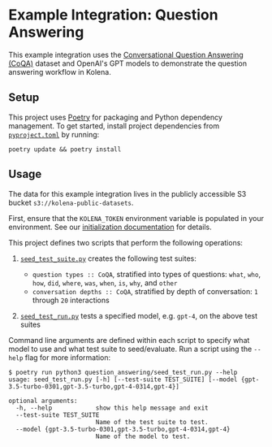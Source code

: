 # Example Integration: Question Answering

This example integration uses the [Conversational Question Answering (CoQA)](https://stanfordnlp.github.io/coqa/) dataset and OpenAI's GPT models to demonstrate the question answering workflow in Kolena.

## Setup

This project uses [Poetry](https://python-poetry.org/) for packaging and Python dependency management. To get started,
install project dependencies from [`pyproject.toml`](./pyproject.toml) by running:

```shell
poetry update && poetry install
```

## Usage

The data for this example integration lives in the publicly accessible S3 bucket `s3://kolena-public-datasets`.

First, ensure that the `KOLENA_TOKEN` environment variable is populated in your environment. See our
[initialization documentation](https://docs.kolena.io/installing-kolena/#initialization) for details.

This project defines two scripts that perform the following operations:

1. [`seed_test_suite.py`](question_answering/seed_test_suite.py) creates the following test suites:

    - `question types :: CoQA`, stratified into types of questions: `what`, `who`, `how`, `did`, `where`, `was`, `when`, `is`, `why`, and `other`
    - `conversation depths :: CoQA`, stratified by depth of conversation: `1` through `20` interactions

2. [`seed_test_run.py`](question_answering/seed_test_run.py) tests a specified model, e.g. `gpt-4`, on the above test suites

Command line arguments are defined within each script to specify what model to use and what test suite to seed/evaluate.
Run a script using the `--help` flag for more information:

```shell
$ poetry run python3 question_answering/seed_test_run.py --help
usage: seed_test_run.py [-h] [--test-suite TEST_SUITE] [--model {gpt-3.5-turbo-0301,gpt-3.5-turbo,gpt-4-0314,gpt-4}]

optional arguments:
  -h, --help            show this help message and exit
  --test-suite TEST_SUITE
                        Name of the test suite to test.
  --model {gpt-3.5-turbo-0301,gpt-3.5-turbo,gpt-4-0314,gpt-4}
                        Name of the model to test.
```
